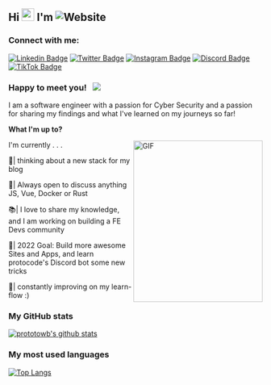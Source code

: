 

## Hi <img src="https://media.giphy.com/media/hvRJCLFzcasrR4ia7z/giphy.gif" width="25px"> I'm ![Website](https://img.shields.io/badge/Tobias%20Rauer-JS%20Dev-yellow)

### Connect with me:

[![Linkedin Badge](https://img.shields.io/badge/-LinkedIn-0e76a8?style=flat-square&logo=Linkedin&logoColor=white)][linkedin]
[![Twitter Badge](https://img.shields.io/twitter/follow/prototowb?label=Follow&style=social)][twitter]
[![Instagram Badge](https://img.shields.io/badge/-Instagram-e4405f?style=flat-square&logo=Instagram&logoColor=white)][instagram]
[![Discord Badge](https://img.shields.io/badge/Discord-Join!-6a0dad)][discord]
[![TikTok Badge](https://img.shields.io/badge/TikTok-Follow-blue)][tiktok]

### Happy to meet you! &nbsp; ![](https://visitor-badge.glitch.me/badge?page_id=prototowb.prototowb)

I am a software engineer with a passion for Cyber Security and a passion for sharing my findings and what I've learned on my journeys so far!

**What I'm up to?**

<img align="right" alt="GIF" src="https://github.com/prototowb/prototowb/blob/main/sir-cat-laptop.gif" width="256" height="320" />

  <p>I'm currently . . .</p>

  <p>📰| thinking about a new stack for my blog</p>

  🔭| Always open to discuss anything JS, Vue, Docker or Rust

  📚| I love to share my knowledge, and I am working on building a FE Devs community

  🥅| 2022 Goal: Build more awesome Sites and Apps, and learn protocode's Discord bot some new tricks

  💬| constantly improving on my learn-flow :) 



### My GitHub stats
[![prototowb's github stats](https://github-readme-stats.vercel.app/api?username=prototowb&count_private=true&include_all_commits=true&theme=cobalt)](https://google.com)

### My most used languages
[![Top Langs](https://github-readme-stats.vercel.app/api/top-langs/?username=prototowb&layout=compact)](https://github.com/anuraghazra/github-readme-stats)



<!-- variables that are used above -->
[linkedin]: https://www.linkedin.com/in/tobias-rauer/
[twitter]: https://twitter.com/prototowb/
[instagram]: https://www.instagram.com/protocode_/
[discord]: https://discord.gg/XB3KCDwgzk
[tiktok]: https://www.tiktok.com/@protocode_
